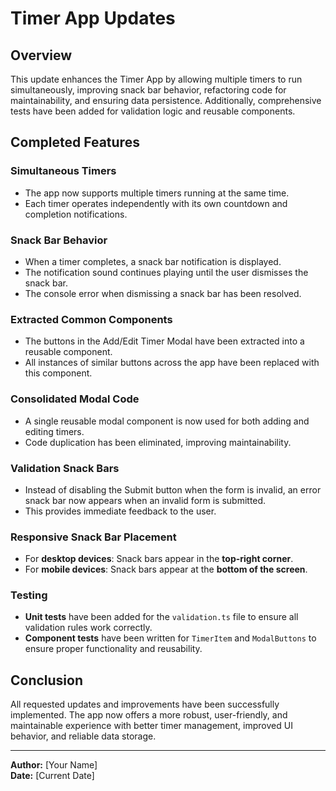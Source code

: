 # Timer App Updates

## Overview
This update enhances the Timer App by allowing multiple timers to run simultaneously, improving snack bar behavior, refactoring code for maintainability, and ensuring data persistence. Additionally, comprehensive tests have been added for validation logic and reusable components.

## Completed Features

###  Simultaneous Timers
- The app now supports multiple timers running at the same time.
- Each timer operates independently with its own countdown and completion notifications.

###  Snack Bar Behavior
- When a timer completes, a snack bar notification is displayed.
- The notification sound continues playing until the user dismisses the snack bar.
- The console error when dismissing a snack bar has been resolved.

###  Extracted Common Components
- The buttons in the Add/Edit Timer Modal have been extracted into a reusable component.
- All instances of similar buttons across the app have been replaced with this component.

###  Consolidated Modal Code
- A single reusable modal component is now used for both adding and editing timers.
- Code duplication has been eliminated, improving maintainability.

###  Validation Snack Bars
- Instead of disabling the Submit button when the form is invalid, an error snack bar now appears when an invalid form is submitted.
- This provides immediate feedback to the user.

###  Responsive Snack Bar Placement
- For **desktop devices**: Snack bars appear in the **top-right corner**.
- For **mobile devices**: Snack bars appear at the **bottom of the screen**.

###  Testing
- **Unit tests** have been added for the `validation.ts` file to ensure all validation rules work correctly.
- **Component tests** have been written for `TimerItem` and `ModalButtons` to ensure proper functionality and reusability.

## Conclusion
All requested updates and improvements have been successfully implemented. The app now offers a more robust, user-friendly, and maintainable experience with better timer management, improved UI behavior, and reliable data storage.

---
**Author:** [Your Name]  
**Date:** [Current Date]

